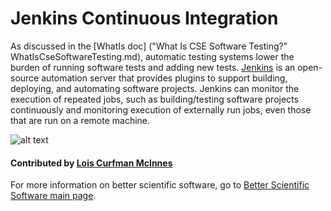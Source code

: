 # Jenkins Continuous Integration

As discussed in the [WhatIs doc] ("What Is CSE Software Testing?" WhatIsCseSoftwareTesting.md), automatic testing systems lower the burden of running software tests and adding new tests.  [Jenkins](https://jenkins.io/ "Jenkins Homepage") is an open-source automation server that provides plugins to support building, deploying, and automating software projects. Jenkins can monitor the execution of repeated jobs, such as building/testing software projects continuously and monitoring execution of externally run jobs, even those that are run on a remote machine. 

![alt text](https://jenkins.io/images/226px-Jenkins_logo.svg.png "Jenkins Logo")

#### Contributed by [Lois Curfman McInnes](http://press3.mcs.anl.gov/curfman/ "Lois Curfman McInnes Homepage")

For more information on better scientific software, go to [Better Scientific Software main page](http://betterscientificsoftware.info).

<!--- 
Content area:  tools
Filters: reliability, testing, continuous integration 
--->
<!--- 
Categories: reliability
Topics: testing, continuous integration testing
Tags: Jenkins
Level: 2
Prerequisites: WhatIsCseSoftwareTesting.md 
Aggregate: none
--->
